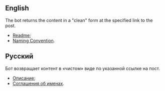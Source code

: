 ## English

The bot returns the content in a "clean" form at the specified link to the post.

-   [Readme](https://github.com/AnatoliyCh/bot-get-by-link/blob/dev/docs/README.en.md);
-   [Naming Convention](https://github.com/AnatoliyCh/bot-get-by-link/blob/dev/docs/NamingConvention/README.en.md).

## Русский

Бот возвращает контент в «чистом» виде по указанной ссылке на пост.

-   [Описание](https://github.com/AnatoliyCh/bot-get-by-link/blob/dev/docs/README.ru.md);
-   [Соглашения об именах](https://github.com/AnatoliyCh/bot-get-by-link/blob/dev/docs/NamingConvention/README.ru.md).
